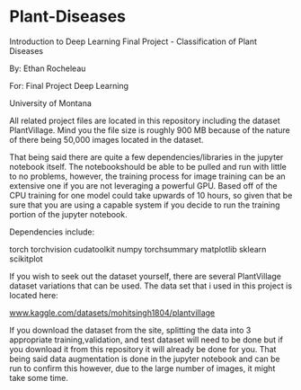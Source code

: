 # Plant-Diseases
Introduction to Deep Learning Final Project - Classification of Plant Diseases

By: Ethan Rocheleau

For: Final Project Deep Learning

University of Montana

All related project files are located in this repository including the dataset PlantVillage. Mind you the file size is roughly 900 MB because of the nature of there being 50,000 images located in the dataset. 

That being said there are quite a few dependencies/libraries in the jupyter notebook itself. The notebookshould be able to be pulled and run with little to no problems, however, the training process for image training can be an extensive one if you are not leveraging a powerful GPU. Based off of the CPU training for one model could take upwards of 10 hours, so given that be sure that you are using a capable system if you decide to run the training portion of the jupyter notebook.

Dependencies include:

torch
torchvision
cudatoolkit
numpy
torchsummary
matplotlib
sklearn
scikitplot

If you wish to seek out the dataset yourself, there are several PlantVillage dataset variations that can be used. The data set that i used in this project is located here:

www.kaggle.com/datasets/mohitsingh1804/plantvillage

If you download the dataset from the site, splitting the data into 3 appropriate training,validation, and test dataset will need to be done but if you download it from this repository it will already be done for you. That being said data augmentation is done in the jupyter notebook and can be run to confirm this however, due to the large number of images, it might take some time.
